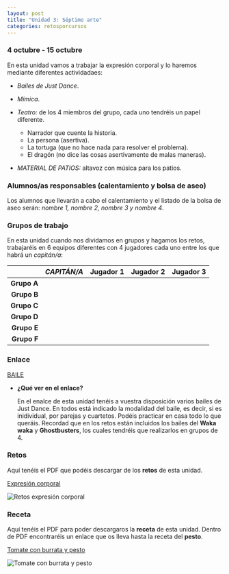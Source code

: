 ```yaml
---
layout: post
title: "Unidad 3: Séptimo arte"
categories: retosporcursos
---
```


### **4 octubre - 15 octubre**

En esta unidad vamos a trabajar la expresión corporal y lo haremos mediante diferentes actividadaes:
* *Bailes de Just Dance*.
* *Mímica*.
* *Teatro:* de los 4 miembros del grupo, cada uno tendréis un papel diferente. 
  *  Narrador que cuente la historia. 
  *  La persona (asertiva). 
  *  La tortuga (que no hace nada para resolver el problema). 
  *  El dragón (no dice las cosas asertivamente de malas maneras).


* *MATERIAL DE PATIOS:* altavoz con música para los patios.

### **Alumnos/as responsables (calentamiento y bolsa de aseo)**

Los alumnos que llevarán a cabo el calentamiento y el listado de la bolsa de aseo serán: *nombre 1, nombre 2, nombre 3 y nombre 4*.

### **Grupos de trabajo**

En esta unidad cuando nos dividamos en grupos y hagamos los retos, trabajaréis en 6 equipos diferentes con 4 jugadores cada uno entre los que habrá un *capitán/a*:

|      |*CAPITÁN/A*|Jugador 1|Jugador 2|Jugador 3|
|-----:|-----:|-----:|-----:|-----:|
|**Grupo A**|      |      |      |      |
|**Grupo B**|      |      |      |      |
|**Grupo C**|      |      |      |      |
|**Grupo D**|      |      |      |      |
|**Grupo E**|      |      |      |      |
|**Grupo F**|      |      |      |      |

### **Enlace**

[BAILE](https://danieledufis.github.io/baile/baile)

* **¿Qué ver en el enlace?**

  En el enalce de esta unidad tenéis a vuestra disposición varios bailes de Just Dance. En todos está indicado la modalidad del baile, es decir, si es inidividual, por   parejas y cuartetos. Podéis practicar en casa todo lo que queráis. Recordad que en los retos están incluidos los bailes del **Waka waka** y **Ghostbusters**, los       cuales tendréis que realizarlos en grupos de 4.

### **Retos** 

Aquí tenéis el PDF que podéis descargar de los **retos** de esta unidad.

[Expresión corporal](https://danieledufis.github.io/pdfs/Expresi%C3%B3n-corporal-retos-4.pdf)

![Retos expresión corporal](https://danieledufis.github.io/images_text/Expresi%C3%B3n-corporal-retos-4_page-0001.jpg)

### **Receta** 

Aquí tenéis el PDF para poder descargaros la **receta** de esta unidad. Dentro de PDF encontraréis un enlace que os lleva hasta la receta del **pesto**.

[Tomate con burrata y pesto](https://danieledufis.github.io/pdfs/Receta-Tomate%20Rosa%20con%20Pesto%20y%20Burrata.pdf)

![Tomate con burrata y pesto](https://danieledufis.github.io/images_text/Receta-Tomate%20Rosa%20con%20Pesto%20y%20Burrata_page-0001.jpg)


[Expresión corporal]:../../pdfs/Expresi%C3%B3n-corporal-retos-4.pdf
[Tomate con burrata y pesto]:../../pdfs/Receta-Tomate%20Rosa%20con%20Pesto%20y%20Burrata.pdf
